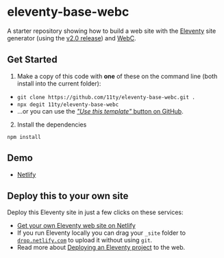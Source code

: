 # eleventy-base-webc

A starter repository showing how to build a web site with the [Eleventy](https://www.11ty.dev/) site generator (using the [v2.0 release](https://www.11ty.dev/blog/eleventy-v2/)) and [WebC](https://www.11ty.dev/docs/languages/webc/).

## Get Started

1. Make a copy of this code with **one** of these on the command line (both install into the current folder):

* `git clone https://github.com/11ty/eleventy-base-webc.git .`
* `npx degit 11ty/eleventy-base-webc`
* …or you can use the [_"Use this template"_ button on GitHub](https://github.com/11ty/eleventy-base-webc).

2. Install the dependencies

```
npm install
```

## Demo

- [Netlify](https://eleventy-base-webc.netlify.app/)

## Deploy this to your own site

Deploy this Eleventy site in just a few clicks on these services:

- [Get your own Eleventy web site on Netlify](https://app.netlify.com/start/deploy?repository=https://github.com/11ty/eleventy-base-webc)
- If you run Eleventy locally you can drag your `_site` folder to [`drop.netlify.com`](https://drop.netlify.com/) to upload it without using `git`.
- Read more about [Deploying an Eleventy project](https://www.11ty.dev/docs/deployment/) to the web.
